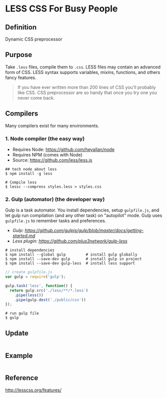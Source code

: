 # LESS CSS For Busy People

## Definition
Dynamic CSS preprocessor

## Purpose
Take `.less` files, compile them to `.css`. LESS files may contain an advanced form of CSS. LESS syntax supports variables, mixins, functions, and others fancy features.

> If you have ever written more than 200 lines of CSS you'll probably like CSS. CSS preprocessor are so handy that once you try one you never come back.

## Compilers
Many compilers exist for many environments.

### 1. Node compiler (the easy way)
- Requires Node: https://github.com/heyallan/node
- Requires NPM (comes with Node)
- Source: https://github.com/less/less.js
```shell
## tech node about less
$ npm install -g less

# Compile less
$ lessc --compress styles.less > styles.css
```

### 2. Gulp (automator) (the developer way)
Gulp is a task automator. You install dependencies, setup `gulpfile.js`, and let gulp run compilation (and any other task) on "autopilot" mode. Gulp uses `gulpfile.js` to remember tasks and preferences.
- *Gulp: https://github.com/gulpjs/gulp/blob/master/docs/getting-started.md*
- *Less plugin: https://github.com/plus3network/gulp-less*

```shell
# install dependencies
$ npm install --global gulp         # install gulp globally
$ npm install --save-dev gulp       # install gulp in project
$ npm install --save-dev gulp-less  # install less support
```
```javascript
// create gulpfile.js
var gulp = require('gulp');

gulp.task('less', function() {
  return gulp.src('./less/**/*.less')
    .pipe(less())
    .pipe(gulp.dest('./public/css'))
});
```
```shell
# run gulp file
$ gulp
```

## Update
```shell

```

## Example
```javascript

```

## Reference
http://lesscss.org/features/
